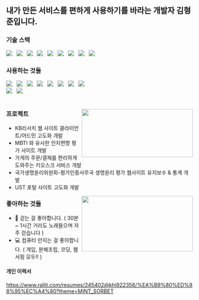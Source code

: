 <!--
**khj923265/khj923265** is a ✨ _special_ ✨ repository because its `README.md` (this file) appears on your GitHub profile.

Here are some ideas to get you started:

- 🔭 I’m currently working on ...
- 🌱 I’m currently learning ...
- 👯 I’m looking to collaborate on ...
- 🤔 I’m looking for help with ...
- 💬 Ask me about ...
- 📫 How to reach me: ...
- 😄 Pronouns: ...
- ⚡ Fun fact: ...
🥇 🚅 🎓 💊 🌍 ⚠️
-->

<!--
웨이브 헤더
![header](https://capsule-render.vercel.app/api?type=waving&color=auto&height=200&section=header&text=Hyungjun%20Kim&fontSize=50)
-->

## 내가 만든 서비스를 편하게 사용하기를 바라는 개발자 김형준입니다.

<div align="left">
  <h3>기술 스택</h3>
  <img src="https://img.shields.io/badge/Java-ED8B00?style=flat-square&logo=openjdk&logoColor=white"/></a> &nbsp
  <img src="https://img.shields.io/badge/Spring-339933?style=flat-square&logo=Spring&logoColor=white"/></a> &nbsp
  <img src="https://img.shields.io/badge/SpringBoot-339933?style=flat-square&logo=SpringBoot&logoColor=white"/></a> &nbsp
  <img src="https://img.shields.io/badge/JavaScript-F7DF1E?style=flat-square&logo=JavaScript&logoColor=white"/></a> &nbsp
  <img src="https://img.shields.io/badge/-ReactJs-61DAFB?logo=react&logoColor=white&style=flat-square"/></a> &nbsp
  <img src="https://img.shields.io/badge/vuejs-%2335495e.svg?style=flat-square&logo=vuedotjs&logoColor=%234FC08D"/></a> &nbsp
  <img src="https://img.shields.io/badge/Oracle-47A248?style=flat-square&logo=Oracle&logoColor=white"/></a> &nbsp
  <img src="https://img.shields.io/badge/mysql-%2300f.svg?style=flat-square&logo=mysql&logoColor=white"/></a> &nbsp
  <img src="https://img.shields.io/badge/redis-DC382D?style=flat-square&logo=redis&logoColor=white"/></a> &nbsp

  <!--
  <img src="https://img.shields.io/badge/HTML5-E34F26?style=flat-square&logo=HTML5&logoColor=white"/> &nbsp
  <img src="https://img.shields.io/badge/CSS3-1572B6?style=flat-square&logo=CSS3&logoColor=white"/></a> &nbsp
  -->
</div>

### 사용하는 것들
<div align="left">
  <img src="https://img.shields.io/badge/git-%23F05033.svg?style=flat-square&logo=git&logoColor=white"/></a> &nbsp
  <img src="https://img.shields.io/badge/github-%23121011.svg?style=flat-square&logo=github&logoColor=white"/></a> &nbsp
  <img src="https://img.shields.io/badge/githubactions-2088FF?style=flat-square&logo=githubactions&logoColor=white"/></a> &nbsp
  <img src="https://img.shields.io/badge/gitlab-%23121011.svg?style=flat-square&logo=gitlab&logoColor=#FC6D26"/></a> &nbsp
  <img src="https://img.shields.io/badge/Swagger-%23Clojure?style=flat-square&logo=swagger&logoColor=white"/></a> &nbsp
  <img src="https://img.shields.io/badge/Postman-FF6C37?style=flat-square&logo=postman&logoColor=white"/></a> &nbsp
  <img src="https://img.shields.io/badge/Amazon AWS-232F3E?style=flat-square&logo=Amazon%20AWS&logoColor=white"/></a> &nbsp
  <img src="https://img.shields.io/badge/IntelliJIDEA-000000.svg?style=flat-square&logo=intellij-idea&logoColor=white"/></a> &nbsp
</div>
<div align="left">
  <img src="https://img.shields.io/badge/docker-2496ED?style=flat-square&logo=docker&logoColor=white"/></a> &nbsp
  <img src="https://img.shields.io/badge/apachekafka-231F20?style=flat-square&logo=apachekafka&logoColor=white"/></a> &nbsp
</div>

#  
<img align='right' src="http://mazassumnida.wtf/api/v2/generate_badge?boj=khj3265" width="300" height="130">

### 프로젝트
- KB리서치 웹 사이트 클라이언트/어드민 고도화 개발
- MBTI 와 유사한 인지편향 평가 사이트 개발
- 가게의 주문/결제를 편리하게 도와주는 키오스크 서비스 개발
- 국가생명윤리위원회-평가인증사무국 생명윤리 평가 웹사이트 유지보수 & 통계 개발
- UST 포털 사이트 고도화 개발

<img align='right' src="https://github-readme-stats.vercel.app/api?username=khj923265&show_icons=true&theme=dracula" width="300" height="150">


### 좋아하는 것들
- 🏃 걷는 걸 좋아합니다. ( 30분 ~ 1시간 거리도 노래들으며 자주 걷습니다 )
- 💻 컴퓨터 만지는 걸 좋아합니다. ( 게임, 분해조립, 코딩, 웹서핑 모두!! )

#### 개인 이력서  
https://www.rallit.com/resumes/245402@khj922356/%EA%B9%80%ED%98%95%EC%A4%80?theme=MINT_SORBET

